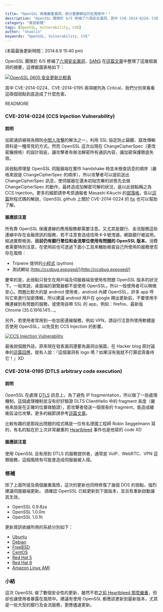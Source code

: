 ```yaml
---

title: "OpenSSL 再爆嚴重漏洞，部分重要網站仍在風險中！"
description: "OpenSSL 團隊於 6/5 修補了六項安全漏洞，其中 CVE-2014-0224、CVE-2014-0195 兩項被列為 Critical，分別來看看這兩個弱點到底造成了什麼危害。"
category: "資安新聞"
tags: [OpenSSL, Vulnerability, CVE]
author: "shaolin"
keywords: "OpenSSL, Vulnerability, CVE"
---
```



(本篇最後更新時間：2014.6.9 15:40 pm)

OpenSSL 團隊於 6/5 修補了[六項安全漏洞](http://www.openssl.org/blog/secadv_20140605.txt)，[SANS](http://www.sans.org/about/) 在[這篇文章](https://isc.sans.edu/diary/Critical+OpenSSL+Patch+Available+Patch+Now/18211)中整理了這幾個漏洞的摘要，這裡截圖表格如下：

[![OpenSSL 0605 安全更新比較表](https://lh6.googleusercontent.com/-btOMwf3omik/U5Vnx2xR_lI/AAAAAAAAAa4/0xB5tuTj_eQ/w794-h429-no/openssl_0605_table.png)](https://lh6.googleusercontent.com/-btOMwf3omik/U5Vnx2xR_lI/AAAAAAAAAa4/0xB5tuTj_eQ/w794-h429-no/openssl_0605_table.png)

其中 CVE-2014-0224、CVE-2014-0195 兩項被列為 Critical，我們分別來看看這兩個弱點到底造成了什麼危害。

READMORE

### CVE-2014-0224 (CCS Injection Vulnerability)

#### 說明

加密通訊被視為預防[中間人攻擊](http://zh.wikipedia.org/wiki/%E4%B8%AD%E9%97%B4%E4%BA%BA%E6%94%BB%E5%87%BB)的解法之一，利用 SSL 協定防止竊聽、竄改傳輸資料是一種常見的方式。然而 OpenSSL 這次出現在 ChangeCipherSpec（更改密鑰規格）的設計瑕疵，讓攻擊者有辦法解密所有通訊內容，讓加密保護徹底失效。

該弱點原理是 OpenSSL 伺服器端在實作 handshake 時並未檢查訊息的順序（嚴格來說是 ChangeCipherSpec 的順序），所以攻擊者可以提前送出 ChangeCipherSpec 訊息，使伺服器在還未初始完畢的狀態先去做 ChangeCipherSpec 的動作，最終造成加解密可解的狀況，是以此弱點稱之為 CCS Injection。更多的細節請參考原通報者 Masashi Kikuchi 的[部落格](http://ccsinjection.lepidum.co.jp/blog/2014-06-05/CCS-Injection-en/index.html)，佐以[這篇](https://www.imperialviolet.org/2014/06/05/earlyccs.html)附程式碼的解說，OpenSSL github 上關於 CVE-2014-0224 的 [fix](https://github.com/openssl/openssl/commit/a91be10833e61bcdc9002de28489405101c52650) 也可以幫助了解。

#### 誰應該注意

所有靠 OpenSSL 保護連線的應用服務都需要注意。又尤其是銀行、金流服務這些連線中存在金融資訊的服務，若不注意會造成信用卡卡號洩漏，網路銀行被盜用。經過實際檢測，**目前仍有銀行單位和金流單位使用有問題的 OpenSSL 版本**。消費者需要特別注意，在使用前也可透過下面小工具來輔助檢查自己所使用的服務使否存在風險：

- Tripwire 提供的[小程式](http://www.tripwire.com/state-of-security/incident-detection/detection-script-for-cve-2014-0224-openssl-cipher-change-spec-injection/) (python)
- 測試網站 [http://ccsbug.exposed/](http://ccsbug.exposed/)

慶幸的是，此弱點只發生在用戶端及伺服器端皆使用有問題 OpenSSL 版本的狀況下。一般來說，桌面端的瀏覽器都不是使用 OpenSSL，所以一般使用者可以稍微安心。問題比較大的是 android 使用者，android 內建 OpenSSL，許多 app 呼叫它來進行加密傳輸，所以建議 android 用戶在 google 釋出更新前，不要使用手機連線到有問題的服務，或使用自帶 SSL 的 app，例如：firefox、最新版 Chrome (35.0.1916.141)...。

另外，若使用者常用到一些加密連線服務，例如 VPN，請自行注意所使用軟體是否使用 OpenSSL，以免受到 CCS Injection 的影響。

[![CCS Injection Vulnerability](https://lh4.googleusercontent.com/-c83v3B0k_4A/U5VnmAsGBVI/AAAAAAAAAaw/VtVNovmHLnQ/s240-no/logo.png)](https://lh4.googleusercontent.com/-c83v3B0k_4A/U5VnmAsGBVI/AAAAAAAAAaw/VtVNovmHLnQ/s240-no/logo.png)

最後說個題外話，原來現在發表漏洞還要為漏洞出張圖，在 Hacker blog 原討論串的[這篇回應](https://blog.ycombinator.com/item?id=7851357#up_7851735)，就有人說：『這個漏洞有 logo 嗎？如果沒有我就不打算認真看待它！』XD

### CVE-2014-0195 (DTLS arbitrary code execution)

#### 說明

OpenSSL 在處理 [DTLS](http://en.wikipedia.org/wiki/Datagram_Transport_Layer_Security) 訊息上，為了避免 IP fragmentation，所以做了一些處理機制，這個處理機制並沒有好好驗證 DLTS ClientHello 中的 fragment 長度（嚴格來說是在正確的位置做驗證），若攻擊者發送一個很長的 fragment，能造成緩衝區溢位攻擊。更多的細節請參考[這篇文章](http://h30499.www3.hp.com/t5/HP-Security-Research-Blog/ZDI-14-173-CVE-2014-0195-OpenSSL-DTLS-Fragment-Out-of-Bounds/ba-p/6501002#.U5FqnvmSyD4)。

比較有趣的是那段出問題的程式碼是一位有名德國工程師 Robin Seggelmann 寫的，有名的點在於上次非常嚴重的 [Heartbleed](http://devco.re/blog/2014/04/09/openssl-heartbleed-CVE-2014-0160/) 事件也是他寫的 code XD

#### 誰應該注意

使用 OpenSSL 且有用到 DTLS 的服務提供者，通常是 VoIP、WebRTC、VPN 這類服務，這個風險有可能會造成伺服器被入侵。

### 修補

除了上面所提及兩個嚴重風險，這次的更新也同時修復了幾個 DOS 的弱點，強烈建議伺服器端更新。
請確認 OpenSSL 已經更新到下面版本，並且有重新啟動讓其生效。
- OpenSSL 0.9.8za
- OpenSSL 1.0.0m
- OpenSSL 1.0.1h

更新資訊依據所用的系統分別如下：
- [Ubuntu](http://www.ubuntu.com/usn/usn-2232-1/)
- [Debian](https://lists.debian.org/debian-security-announce/2014/msg00129.html)
- [FreeBSD](https://www.freebsd.org/security/advisories/FreeBSD-SA-14:14.openssl.asc)
- [CentOS](http://lists.centos.org/pipermail/centos-announce/2014-June/020344.html)
- [Red Hat 5](https://rhn.redhat.com/errata/RHSA-2014-0624.html)
- [Red Hat 6](https://rhn.redhat.com/errata/RHSA-2014-0625.html)
- [Amazon Linux AMI](https://aws.amazon.com/jp/security/security-bulletins/openssl-security-advisory/)


### 小結

這次 OpenSSL 做了數個安全性的更新，雖然不若[之前 Heartbleed 那麼嚴重](http://devco.re/blog/2014/04/11/openssl-heartbleed-how-to-hack-how-to-protect/)，但卻也讓使用者暴露在風險中。建議有使用 OpenSSL 都應該更新到最新版本，尤其是一些大型的銀行及金流服務，更應儘速更新。